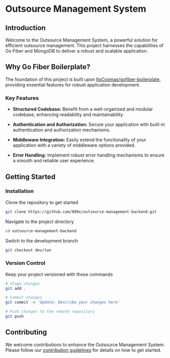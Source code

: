 # Outsource Management System

## Introduction

Welcome to the Outsource Management System, a powerful solution for efficient outsource management. This project harnesses the capabilities of Go Fiber and MongoDB to deliver a robust and scalable application.

## Why Go Fiber Boilerplate?

The foundation of this project is built upon [ItsCosmas/gofiber-boilerplate](https://github.com/ItsCosmas/gofiber-boilerplate), providing essential features for robust application development.

### Key Features

- **Structured Codebase:**
  Benefit from a well-organized and modular codebase, enhancing readability and maintainability.
  
- **Authentication and Authorization:**
  Secure your application with built-in authentication and authorization mechanisms.
  
- **Middleware Integration:**
  Easily extend the functionality of your application with a variety of middleware options provided.
  
- **Error Handling:**
  Implement robust error handling mechanisms to ensure a smooth and reliable user experience.

## Getting Started

### Installation

Clone the repository to get started
```bash
git clone https://github.com/989x/outsource-managemant-backend.git
```

Navigate to the project directory
```bash
cd outsource-managemant-backend
```

Switch to the development branch
```bash
git checkout dev/tan
```

### Version Control

Keep your project versioned with these commands
```bash
# Stage changes
git add .

# Commit changes
git commit -m 'Update: Describe your changes here'

# Push changes to the remote repository
git push
```

## Contributing

We welcome contributions to enhance the Outsource Management System. Please follow our [contribution guidelines](/) for details on how to get started.
